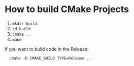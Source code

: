 # How to build CMake Projects

1. `mkdir build`
2. `cd build`
3. `cmake ..`
4. `make`

If you want to build code in the Release:
```
  cmake -D CMAKE_BUILD_TYPE=Release ..
```

